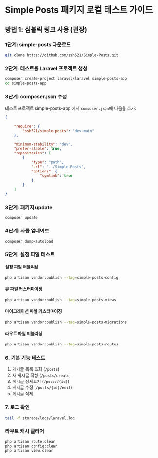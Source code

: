 # Simple Posts 패키지 로컬 테스트 가이드

## 방법 1: 심볼릭 링크 사용 (권장)

### 1단계: simple-posts 다운로드
```bash
git clone https://github.com/ssh521/Simple-Posts.git
```

### 2단계: 테스트용 Laravel 프로젝트 생성
```bash
composer create-project laravel/laravel simple-posts-app
cd simple-posts-app
```

### 3단계: composer.json 수정
테스트 프로젝트 simple-posts-app 에서 `composer.json`에 다음을 추가:

```json
{

    "require": {
        "ssh521/simple-posts": "dev-main"
    },

    "minimum-stability": "dev",
    "prefer-stable": true,
    "repositories": [
        {
            "type": "path",
            "url": "../Simple-Posts",
            "options": {
                "symlink": true
            }
        }
    ]
}
```

### 3단계: 패키지 update
```
composer update
```

### 4단계: 자동 업데이트
```
composer dump-autoload
```

### 5단계: 설정 파일 테스트

#### 설정 파일 퍼블리싱
```bash
php artisan vendor:publish --tag=simple-posts-config
```

#### 뷰 파일 커스터마이징
```bash
php artisan vendor:publish --tag=simple-posts-views
```

#### 마이그레이션 파일 커스터마이징
```bash
php artisan vendor:publish --tag=simple-posts-migrations
```

#### 라우트 파일 퍼블리싱
```bash
php artisan vendor:publish --tag=simple-posts-routes
```

### 6. 기본 기능 테스트
1. 게시글 목록 조회 (`/posts`)
2. 새 게시글 작성 (`/posts/create`)
3. 게시글 상세보기 (`/posts/{id}`)
4. 게시글 수정 (`/posts/{id}/edit`)
5. 게시글 삭제

### 7. 로그 확인
```bash
tail -f storage/logs/laravel.log
```

### 라우트 캐시 클리어
```bash
php artisan route:clear
php artisan config:clear
php artisan view:clear
```